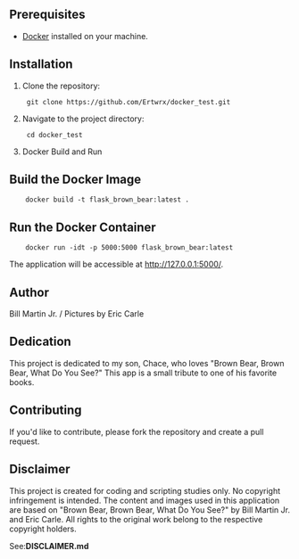 
## Prerequisites



- [Docker](https://www.docker.com/) installed on your machine.



## Installation



1. Clone the repository:



		

		git clone https://github.com/Ertwrx/docker_test.git



2. Navigate to the project directory:

				

		

		cd docker_test



3. Docker Build and Run



## Build the Docker Image



		

		docker build -t flask_brown_bear:latest .

		

## Run the Docker Container



		

		docker run -idt -p 5000:5000 flask_brown_bear:latest

		 

The application will be accessible at http://127.0.0.1:5000/.



## Author



Bill Martin Jr. / Pictures by Eric Carle



## Dedication



This project is dedicated to my son, Chace, who loves "Brown Bear, Brown Bear, What Do You See?" This app is a small tribute to one of his favorite books.



## Contributing



If you'd like to contribute, please fork the repository and create a pull request.



## Disclaimer



This project is created for coding and scripting studies only. No copyright infringement is intended. The content and images used in this application are based on "Brown Bear, Brown Bear, What Do You See?" by Bill Martin Jr. and Eric Carle. All rights to the original work belong to the respective copyright holders. 

See:**DISCLAIMER.md**

